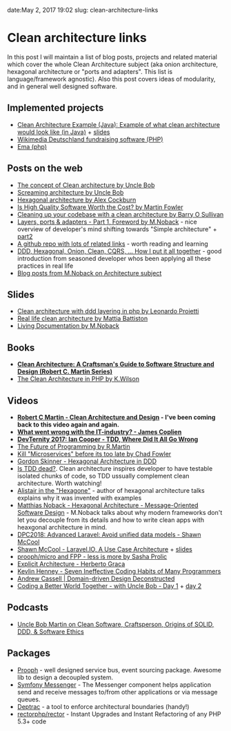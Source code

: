 date:May 2, 2017 19:02
slug: clean-architecture-links
# Clean architecture links
In this post I will maintain a list of blog posts, projects and related material which cover the whole Clean
Architecture subject (aka onion architecture, hexagonal architecture or "ports and adapters". This list is
language/framework agnostic). Also this post covers ideas of modularity, and in general well designed software.

## Implemented projects
* [Clean Architecture Example (Java): Example of what clean architecture would look like (in Java)](https://github.com/mattia-battiston/clean-architecture-example) + [slides](https://www.slideshare.net/mattiabattiston/real-life-clean-architecture-61242830)
* [Wikimedia Deutschland fundraising software (PHP)](https://www.entropywins.wtf/blog/2016/11/24/implementing-the-clean-architecture/)
* [Ema (php)](https://lessthan12ms.com/clean-architecture-implemented-as-a-php-app/)

## Posts on the web
* [The concept of Clean architecture by Uncle Bob](https://8thlight.com/blog/uncle-bob/2012/08/13/the-clean-architecture.html)
* [Screaming architecture by Uncle Bob](https://8thlight.com/blog/uncle-bob/2011/09/30/Screaming-Architecture.html)
* [Hexagonal architecture by Alex Cockburn](http://alistair.cockburn.us/Hexagonal+architecture)
* [Is High Quality Software Worth the Cost? by Martin Fowler](https://martinfowler.com/articles/is-quality-worth-cost.html)
* [Cleaning up your codebase with a clean architecture by Barry O Sullivan](https://dev.to/barryosull/cleaning-up-your-codebase-with-a-clean-architecture)
* [Layers, ports & adapters - Part 1, Foreword by M.Noback](https://php-and-symfony.matthiasnoback.nl/2017/07/layers-ports-and-adapters-part-1-introduction/) - nice overview of developer's mind shifting towards "Simple architecture" + [part2](https://php-and-symfony.matthiasnoback.nl/2017/08/layers-ports-and-adapters-part-2-layers/)
* [A github repo with lots of related links](https://github.com/PhpFriendsOfDdd/state-of-the-union) - worth reading and learning
* [DDD, Hexagonal, Onion, Clean, CQRS, … How I put it all together](https://herbertograca.com/2017/11/16/explicit-architecture-01-ddd-hexagonal-onion-clean-cqrs-how-i-put-it-all-together/) - good introduction from seasoned developer whos been applying all these practices in real life
* [Blog posts from M.Noback on Architecture subject](https://matthiasnoback.nl/tags/design/)


## Slides
* [Clean architecture with ddd layering in php by Leonardo Proietti](https://www.slideshare.net/_leopro_/clean-architecture-with-ddd-layering-in-php-35793127)
* [Real life clean architecture by Mattia Battiston](https://www.slideshare.net/mattiabattiston/real-life-clean-architecture-61242830)
* [Living Documentation by M.Noback](https://www.slideshare.net/matthiasnoback/living-documentation-presentation)


## Books
* **[Clean Architecture: A Craftsman's Guide to Software Structure and Design (Robert C. Martin Series)](https://www.amazon.com/Clean-Architecture-Craftsmans-Software-Structure/dp/0134494164/ref=sr_1_1?s=books&ie=UTF8&qid=1493734217&sr=1-1&keywords=clean+architecture)**
* [The Clean Architecture in PHP by K.Wilson](https://leanpub.com/cleanphp)

## Videos
* **[Robert C Martin - Clean Architecture and Design](https://www.youtube.com/watch?v=Nsjsiz2A9mg) - I've been coming back to this video again and again.**
* **[What went wrong with the IT-industry? - James Coplien](https://www.youtube.com/watch?v=gPP7Bleg214)**
* **[DevTernity 2017: Ian Cooper - TDD, Where Did It All Go Wrong](https://www.youtube.com/watch?v=EZ05e7EMOLM)**
* [The Future of Programming by R.Martin](https://www.youtube.com/watch?v=BHnMItX2hEQ)
* [Kill "Microservices" before its too late by Chad Fowler](https://www.youtube.com/watch?v=-UKEPd2ipEk)
* [Gordon Skinner - Hexagonal Architecture in DDD](https://www.youtube.com/watch?v=u6oTg5oRH24)
* [Is TDD dead?](https://www.youtube.com/playlist?list=PLJb2p0qX8R_qSRhs14CiwKuDuzERXSU8m). Clean architecture inspires developer to have testable isolated chunks of code, so TDD ussually complement clean architecture. Worth watching!
* [Alistair in the "Hexagone"](https://www.youtube.com/watch?v=th4AgBcrEHA) - author of hexagonal architecture talks explains why it was invented with examples
* [Matthias Noback - Hexagonal Architecture - Message-Oriented Software Design](https://www.youtube.com/watch?v=K1EJBmwg9EQ) - M.Noback talks about why modern frameworks don't let you decouple from its details and how to write clean apps with heaxgonal architecture in mind.
* [DPC2018: Advanced Laravel: Avoid unified data models - Shawn McCool](https://www.youtube.com/watch?v=jPnhTxRfOVk)
* [Shawn McCool - Laravel.IO, A Use Case Architecture](https://www.youtube.com/watch?v=2_380DKU93U) + [slides](https://www.slideshare.net/ShawnMcCool/laravelio-a-usecase-architecture)
* [prooph/micro and FPP - less is more by Sasha Prolic](https://engineers.sg/video/prooph-micro-and-fpp-less-is-more-phpconf-asia-2018--2889)
* [Explicit Architecture - Herberto Graca](https://www.youtube.com/watch?v=5CVU5rrlHqs)
* [Kevlin Henney - Seven Ineffective Coding Habits of Many Programmers](https://www.youtube.com/watch?v=SUIUZ09mnwM)
* [Andrew Cassell | Domain-driven Design Deconstructed](https://www.youtube.com/watch?v=bgJafJI8mp8)
* [Coding a Better World Together - with Uncle Bob - Day 1](https://www.youtube.com/watch?v=SVRiktFlWxI) + [day 2](https://www.youtube.com/watch?v=qnq9syXUuFE)

## Podcasts
* [Uncle Bob Martin on Clean Software, Craftsperson, Origins of SOLID, DDD, & Software Ethics](https://www.infoq.com/podcasts/uncle-bob-solid-ddd)

## Packages
* [Prooph](http://getprooph.org/) - well designed service bus, event sourcing package. Awesome lib to design a decoupled system.
* [Symfony Messenger](https://github.com/symfony/messenger) - The Messenger component helps application send and receive messages to/from other applications or via message queues.
* [Deptrac](https://github.com/sensiolabs-de/deptrac) - a tool to enforce architectural boundaries (handy!)
* [rectorphp/rector](https://github.com/rectorphp/rector) - Instant Upgrades and Instant Refactoring of any PHP 5.3+ code

